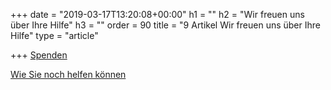 +++
date = "2019-03-17T13:20:08+00:00"
h1 = ""
h2 = "Wir freuen uns über Ihre Hilfe"
h3 = ""
order = 90
title = "9 Artikel Wir freuen uns über Ihre Hilfe"
type = "article"

+++
[Spenden](/shop "Spendenshop")

[Wie Sie noch helfen können](/helfen)